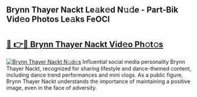 ## Brynn Thayer Nackt Le𝚊k𝚎d N𝚞𝚍e - Part-Bik Vid𝚎o Photos Le𝚊ks FeOCl

# <h2><a href="http://fb3dhou.evod.top/?m=Brynn+Thayer+Nackt">🔗 👉🔴 Brynn Thayer Nackt Vid𝚎o Ph𝚘t𝚘s</a></h2>

[![Brynn Thayer Nackt N𝚞d𝚎s](https://i.imgur.com/8V9OHl7.gif)](http://fb3dhou.evod.top/?m=Brynn+Thayer+Nackt)
Influential social media personality Brynn Thayer Nackt, recognized for sharing lifestyle and dance-themed content, including dance trend performances and mini vlogs. As a public figure, Brynn Thayer Nackt understands the importance of maintaining a positive image, even in the face of adversity. 
